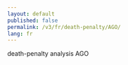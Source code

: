 ```yaml
---
layout: default
published: false
permalink: /v3/fr/death-penalty/AGO/
lang: fr
---
```


death-penalty analysis AGO
